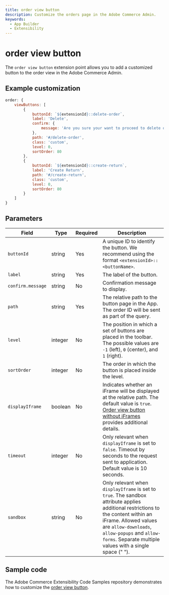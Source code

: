 ```yaml
---
title: order view button
description: Customize the orders page in the Adobe Commerce Admin.
keywords:
  - App Builder
  - Extensibility
---
```


# order view button

The `order view button` extension point allows you to add a customized button to the order view in the Adobe Commerce Admin.

## Example customization​

```javascript
order: {
    viewButtons: [
        {
            buttonId: `${extensionId}::delete-order`,
            label: 'Delete',
            confirm: {
                message: 'Are you sure your want to proceed to delete order?'
            },
            path: '#/delete-order',
            class: 'custom',
            level: 0,
            sortOrder: 80
        },
        {
            buttonId: `${extensionId}::create-return`,
            label: 'Create Return',
            path: '#/create-return',
            class: 'custom',
            level: 0,
            sortOrder: 80
        }
    ]
}
```

## Parameters

| Field | Type | Required | Description |
| --- | --- | --- | --- |
| `buttonId` | string | Yes | A unique ID to identify the button. We recommend using the format `<extensionId>::<buttonName>`. |
| `label` | string | Yes | The label of the button. |
| `confirm.message` | string | No | Confirmation message to display. |
| `path` | string | Yes | The relative path to the button page in the App. The order ID will be sent as part of the query. |
| `level` | integer | No |  The position in which a set of buttons are placed in the toolbar. The possible values are `-1` (left), `0` (center), and `1` (right). |
| `sortOrder` | integer | No | The order in which the button is placed inside the level. |
| `displayIframe` | boolean | No | Indicates whether an iFrame will be displayed at the relative path. The default value is `true`. [Order view button without iFrames](../../api.md#order-view-button-without-iframes) provides additional details. |
| `timeout` | integer | No | Only relevant when `displayIframe` is set to `false`. Timeout by seconds to the request sent to application. Default value is 10 seconds. |
| `sandbox` | string | No | Only relevant when `displayIframe` is set to `true`. The sandbox attribute applies additional restrictions to the content within an iFrame. Allowed values are `allow-downloads`, `allow-popups` and `allow-forms`. Separate multiple values with a single space (" "). |

## Sample code

The Adobe Commerce Extensibility Code Samples repository demonstrates how to customize the [order view button](https://github.com/adobe/adobe-commerce-samples/tree/main/admin-ui-sdk/order/custom-view-button).
